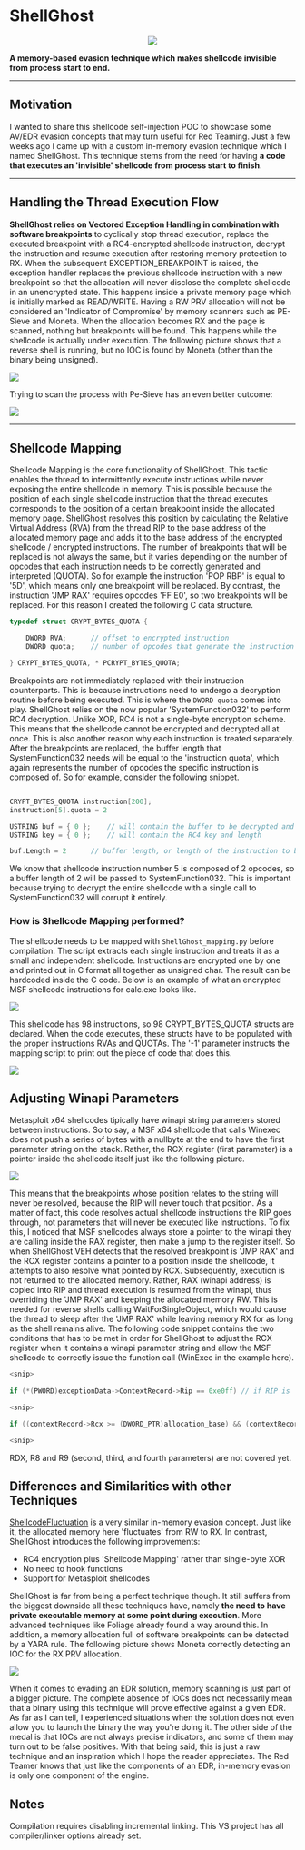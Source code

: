# ShellGhost


<p align="center">
  <img src="pictures/logo.png">
</p>


__A memory-based evasion technique which makes shellcode invisible from process start to end.__

-----------------------------------------------------------------------------------------------------------------------------------------------------------------
## Motivation
I wanted to share this shellcode self-injection POC to showcase some AV/EDR evasion concepts that may turn useful for Red Teaming. Just a few weeks ago I came up with a custom in-memory evasion technique which I named ShellGhost. This technique stems from the need for having __a code that executes an 'invisible' shellcode from process start to finish__.


-----------------------------------------------------------------------------------------------------------------------------------------------------------------
## Handling the Thread Execution Flow
__ShellGhost relies on Vectored Exception Handling in combination with software breakpoints__ to cyclically stop thread execution, replace the executed breakpoint with a RC4-encrypted shellcode instruction, decrypt the instruction and resume execution after restoring memory protection to RX. When the subsequent EXCEPTION_BREAKPOINT is raised, the exception handler replaces the previous shellcode instruction with a new breakpoint so that the allocation will never disclose the complete shellcode in an unencrypted state. This happens inside a private memory page which is initially marked as READ/WRITE.
Having a RW PRV allocation will not be considered an 'Indicator of Compromise' by memory scanners such as PE-Sieve and Moneta. When the allocation becomes RX and the page is scanned, nothing but breakpoints will be found. This happens while the shellcode is actually under execution. The following picture shows that a reverse shell is running, but no IOC is found by Moneta (other than the binary being unsigned).


![](pictures/moneta_detection.png)


Trying to scan the process with Pe-Sieve has an even better outcome:


![](pictures/pe-sieve.png)


-----------------------------------------------------------------------------------------------------------------------------------------------------------------
## Shellcode Mapping
Shellcode Mapping is the core functionality of ShellGhost. This tactic enables the thread to intermittently execute instructions while never exposing the entire shellcode in memory. This is possible because the position of each single shellcode instruction that the thread executes corresponds to the position of a certain breakpoint inside the allocated memory page. ShellGhost resolves this position by calculating the Relative Virtual Address (RVA) from the thread RIP to the base address of the allocated memory page and adds it to the base address of the encrypted shellcode / encrypted instructions. The number of breakpoints that will be replaced is not always the same, but it varies depending on the number of opcodes that each instruction needs to be correctly generated and interpreted (QUOTA). So for example the instruction 'POP RBP' is equal to '5D', which means only one breakpoint will be replaced. By contrast, the instruction 'JMP RAX' requires opcodes 'FF E0', so two breakpoints will be replaced. For this reason I created the following C data structure.


```c
typedef struct CRYPT_BYTES_QUOTA {

	DWORD RVA;		// offset to encrypted instruction 
	DWORD quota;	// number of opcodes that generate the instruction

} CRYPT_BYTES_QUOTA, * PCRYPT_BYTES_QUOTA;
```

Breakpoints are not immediately replaced with their instruction counterparts. This is because instructions need to undergo a decryption routine before being executed. This is where the `DWORD quota` comes into play. ShellGhost relies on the now popular 'SystemFunction032' to perform RC4 decryption. Unlike XOR, RC4 is not a single-byte encryption scheme. This means that the shellcode cannot be encrypted and decrypted all at once. This is also another reason why each instruction is treated separately. After the breakpoints are replaced, the buffer length that SystemFunction032 needs will be equal to the 'instruction quota', which again represents the number of opcodes the specific instruction is composed of. So for example, consider the following snippet.


```c

CRYPT_BYTES_QUOTA instruction[200];
instruction[5].quota = 2

USTRING buf = { 0 }; 	// will contain the buffer to be decrypted and its length
USTRING key = { 0 }; 	// will contain the RC4 key and length

buf.Length = 2 		// buffer length, or length of the instruction to be decrypted

```

We know that shellcode instruction number 5 is composed of 2 opcodes, so a buffer length of 2 will be passed to SystemFunction032. This is important because trying to decrypt the entire shellcode with a single call to SystemFunction032 will corrupt it entirely.

### How is Shellcode Mapping performed?
The shellcode needs to be mapped with `ShellGhost_mapping.py` before compilation. The script extracts each single instruction and treats it as a small and independent shellcode. Instructions are encrypted one by one and printed out in C format all together as unsigned char. The result can be hardcoded inside the C code. Below is an example of what an encrypted MSF shellcode instructions for calc.exe looks like.


![](pictures/shellcode_mapping_1.png)


This shellcode has 98 instructions, so 98 CRYPT_BYTES_QUOTA structs are declared. When the code executes, these structs have to be populated with the proper instructions RVAs and QUOTAs. The '-1' parameter instructs the mapping script to print out the piece of code that does this.


![](pictures/shellcode_mapping_2.png)


## Adjusting Winapi Parameters
Metasploit x64 shellcodes tipically have winapi string parameters stored between instructions. So to say, a MSF x64 shellcode that calls Winexec does not push a series of bytes with a nullbyte at the end to have the first parameter string on the stack. Rather, the RCX register (first parameter) is a pointer inside the shellcode itself just like the following picture. 


![](pictures/msf_jmp_rax.png)


This means that the breakpoints whose position relates to the string will never be resolved, because the RIP will never touch that position. As a matter of fact, this code resolves actual shellcode instructions the RIP goes through, not parameters that will never be executed like instructions. To fix this, I noticed that MSF shellcodes always store a pointer to the winapi they are calling inside the RAX register, then make a jump to the register itself. So when ShellGhost VEH detects that the resolved breakpoint is 'JMP RAX' and the RCX register contains a pointer to a position inside the shellcode, it attempts to also resolve what pointed by RCX. Subsequently, execution is not returned to the allocated memory. Rather, RAX (winapi address) is copied into RIP and thread execution is resumed from the winapi, thus overriding the 'JMP RAX' and keeping the allocated memory RW. This is needed for reverse shells calling WaitForSingleObject, which would cause the thread to sleep after the 'JMP RAX' while leaving memory RX for as long as the shell remains alive. The following code snippet contains the two conditions that has to be met in order for ShellGhost to adjust the RCX register when it contains a winapi parameter string and allow the MSF shellcode to correctly issue the function call (WinExec in the example here).


```c
<snip>
	
if (*(PWORD)exceptionData->ContextRecord->Rip == 0xe0ff) // if RIP is 'JMP RAX'

<snip>

if ((contextRecord->Rcx >= (DWORD_PTR)allocation_base) && (contextRecord->Rcx <= ((DWORD_PTR)allocation_base + sizeof(sh)))) // if RCX is inside the allocation

<snip>
```

RDX, R8 and R9 (second, third, and fourth parameters) are not covered yet.


## Differences and Similarities with other Techniques
[ShellcodeFluctuation](https://github.com/mgeeky/ShellcodeFluctuation) is a very similar in-memory evasion concept. Just like it, the allocated memory here 'fluctuates' from RW to RX. In contrast, ShellGhost introduces the following improvements:

* RC4 encryption plus 'Shellcode Mapping' rather than single-byte XOR
* No need to hook functions
* Support for Metasploit shellcodes


ShellGhost is far from being a perfect technique though. It still suffers from the biggest downside all these techniques have, namely __the need to have private executable memory at some point during execution__. More advanced techniques like Foliage already found a way around this. In addition, a memory allocation full of software breakpoints can be detected by a YARA rule. The following picture shows Moneta correctly detecting an IOC for the RX PRV allocation.


![](pictures/moneta_detection_2.png)


When it comes to evading an EDR solution, memory scanning is just part of a bigger picture. The complete absence of IOCs does not necessarily mean that a binary using this technique will prove effective against a given EDR. As far as I can tell, I experienced situations when the solution does not even allow you to launch the binary the way you're doing it. The other side of the medal is that IOCs are not always precise indicators, and some of them may turn out to be false positives. With that being said, this is just a raw technique and an inspiration which I hope the reader appreciates. The Red Teamer knows that just like the components of an EDR, in-memory evasion is only one component of the engine.


## Notes
Compilation requires disabling incremental linking. This VS project has all compiler/linker options already set.
